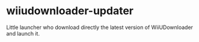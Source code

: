 # wiiudownloader-updater
Little launcher who download directly the latest version of WiiUDownloader and launch it.

